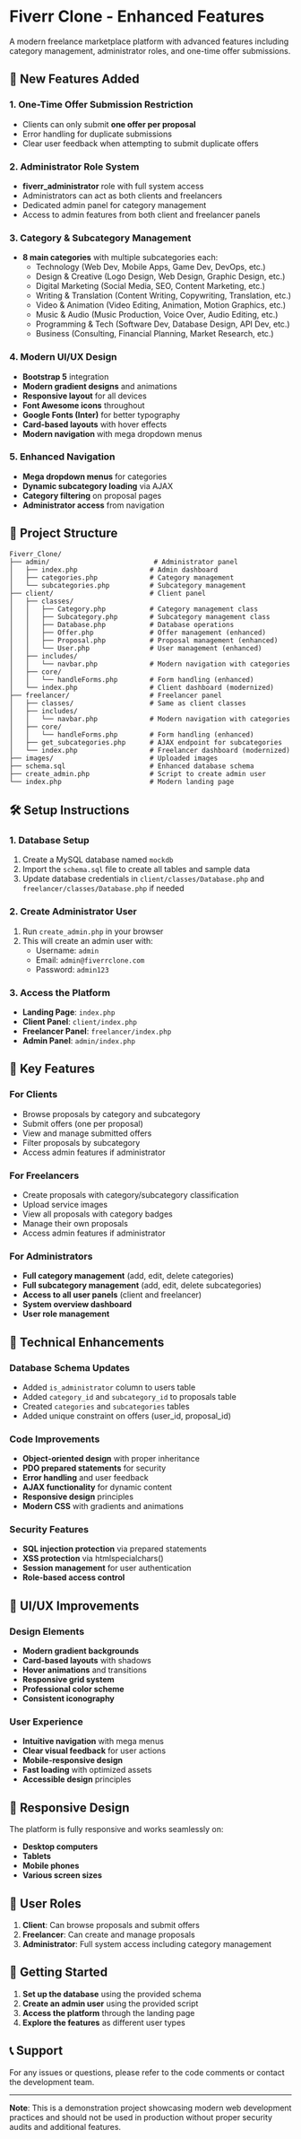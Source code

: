 # Fiverr Clone - Enhanced Features

A modern freelance marketplace platform with advanced features including category management, administrator roles, and one-time offer submissions.

## 🚀 New Features Added

### 1. One-Time Offer Submission Restriction
- Clients can only submit **one offer per proposal**
- Error handling for duplicate submissions
- Clear user feedback when attempting to submit duplicate offers

### 2. Administrator Role System
- **fiverr_administrator** role with full system access
- Administrators can act as both clients and freelancers
- Dedicated admin panel for category management
- Access to admin features from both client and freelancer panels

### 3. Category & Subcategory Management
- **8 main categories** with multiple subcategories each:
  - Technology (Web Dev, Mobile Apps, Game Dev, DevOps, etc.)
  - Design & Creative (Logo Design, Web Design, Graphic Design, etc.)
  - Digital Marketing (Social Media, SEO, Content Marketing, etc.)
  - Writing & Translation (Content Writing, Copywriting, Translation, etc.)
  - Video & Animation (Video Editing, Animation, Motion Graphics, etc.)
  - Music & Audio (Music Production, Voice Over, Audio Editing, etc.)
  - Programming & Tech (Software Dev, Database Design, API Dev, etc.)
  - Business (Consulting, Financial Planning, Market Research, etc.)

### 4. Modern UI/UX Design
- **Bootstrap 5** integration
- **Modern gradient designs** and animations
- **Responsive layout** for all devices
- **Font Awesome icons** throughout
- **Google Fonts (Inter)** for better typography
- **Card-based layouts** with hover effects
- **Modern navigation** with mega dropdown menus

### 5. Enhanced Navigation
- **Mega dropdown menus** for categories
- **Dynamic subcategory loading** via AJAX
- **Category filtering** on proposal pages
- **Administrator access** from navigation

## 📁 Project Structure

```
Fiverr_Clone/
├── admin/                          # Administrator panel
│   ├── index.php                  # Admin dashboard
│   ├── categories.php             # Category management
│   └── subcategories.php          # Subcategory management
├── client/                        # Client panel
│   ├── classes/
│   │   ├── Category.php           # Category management class
│   │   ├── Subcategory.php        # Subcategory management class
│   │   ├── Database.php           # Database operations
│   │   ├── Offer.php              # Offer management (enhanced)
│   │   ├── Proposal.php           # Proposal management (enhanced)
│   │   └── User.php               # User management (enhanced)
│   ├── includes/
│   │   └── navbar.php             # Modern navigation with categories
│   ├── core/
│   │   └── handleForms.php        # Form handling (enhanced)
│   └── index.php                  # Client dashboard (modernized)
├── freelancer/                    # Freelancer panel
│   ├── classes/                   # Same as client classes
│   ├── includes/
│   │   └── navbar.php             # Modern navigation with categories
│   ├── core/
│   │   └── handleForms.php        # Form handling (enhanced)
│   ├── get_subcategories.php      # AJAX endpoint for subcategories
│   └── index.php                  # Freelancer dashboard (modernized)
├── images/                        # Uploaded images
├── schema.sql                     # Enhanced database schema
├── create_admin.php               # Script to create admin user
└── index.php                      # Modern landing page
```

## 🛠️ Setup Instructions

### 1. Database Setup
1. Create a MySQL database named `mockdb`
2. Import the `schema.sql` file to create all tables and sample data
3. Update database credentials in `client/classes/Database.php` and `freelancer/classes/Database.php` if needed

### 2. Create Administrator User
1. Run `create_admin.php` in your browser
2. This will create an admin user with:
   - Username: `admin`
   - Email: `admin@fiverrclone.com`
   - Password: `admin123`

### 3. Access the Platform
- **Landing Page**: `index.php`
- **Client Panel**: `client/index.php`
- **Freelancer Panel**: `freelancer/index.php`
- **Admin Panel**: `admin/index.php`

## 🎯 Key Features

### For Clients
- Browse proposals by category and subcategory
- Submit offers (one per proposal)
- View and manage submitted offers
- Filter proposals by subcategory
- Access admin features if administrator

### For Freelancers
- Create proposals with category/subcategory classification
- Upload service images
- View all proposals with category badges
- Manage their own proposals
- Access admin features if administrator

### For Administrators
- **Full category management** (add, edit, delete categories)
- **Full subcategory management** (add, edit, delete subcategories)
- **Access to all user panels** (client and freelancer)
- **System overview dashboard**
- **User role management**

## 🔧 Technical Enhancements

### Database Schema Updates
- Added `is_administrator` column to users table
- Added `category_id` and `subcategory_id` to proposals table
- Created `categories` and `subcategories` tables
- Added unique constraint on offers (user_id, proposal_id)

### Code Improvements
- **Object-oriented design** with proper inheritance
- **PDO prepared statements** for security
- **Error handling** and user feedback
- **AJAX functionality** for dynamic content
- **Responsive design** principles
- **Modern CSS** with gradients and animations

### Security Features
- **SQL injection protection** via prepared statements
- **XSS protection** via htmlspecialchars()
- **Session management** for user authentication
- **Role-based access control**

## 🎨 UI/UX Improvements

### Design Elements
- **Modern gradient backgrounds**
- **Card-based layouts** with shadows
- **Hover animations** and transitions
- **Responsive grid system**
- **Professional color scheme**
- **Consistent iconography**

### User Experience
- **Intuitive navigation** with mega menus
- **Clear visual feedback** for user actions
- **Mobile-responsive design**
- **Fast loading** with optimized assets
- **Accessible design** principles

## 📱 Responsive Design

The platform is fully responsive and works seamlessly on:
- **Desktop computers**
- **Tablets**
- **Mobile phones**
- **Various screen sizes**

## 🔐 User Roles

1. **Client**: Can browse proposals and submit offers
2. **Freelancer**: Can create and manage proposals
3. **Administrator**: Full system access including category management

## 🚀 Getting Started

1. **Set up the database** using the provided schema
2. **Create an admin user** using the provided script
3. **Access the platform** through the landing page
4. **Explore the features** as different user types

## 📞 Support

For any issues or questions, please refer to the code comments or contact the development team.

---

**Note**: This is a demonstration project showcasing modern web development practices and should not be used in production without proper security audits and additional features.

